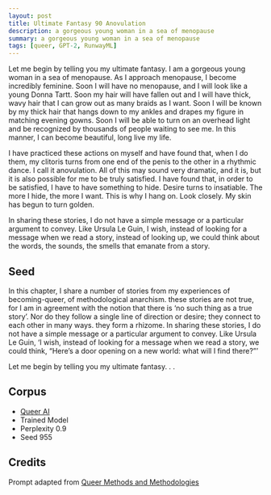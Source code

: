 ```yaml
---
layout: post
title: Ultimate Fantasy 90 Anovulation
description: a gorgeous young woman in a sea of menopause
summary: a gorgeous young woman in a sea of menopause
tags: [queer, GPT-2, RunwayML]
---
```


Let me begin by telling you my ultimate fantasy. I am a gorgeous young woman in a sea of menopause. As I approach menopause, I become incredibly feminine. Soon I will have no menopause, and I will look like a young Donna Tartt. Soon my hair will have fallen out and I will have thick, wavy hair that I can grow out as many braids as I want. Soon I will be known by my thick hair that hangs down to my ankles and drapes my figure in matching evening gowns. Soon I will be able to turn on an overhead light and be recognized by thousands of people waiting to see me. In this manner, I can become beautiful, long live my life.

I have practiced these actions on myself and have found that, when I do them, my clitoris turns from one end of the penis to the other in a rhythmic dance. I call it anovulation. All of this may sound very dramatic, and it is, but it is also possible for me to be truly satisfied. I have found that, in order to be satisfied, I have to have something to hide. Desire turns to insatiable. The more I hide, the more I want. This is why I hang on. Look closely. My skin has begun to turn golden.

In sharing these stories, I do not have a simple message or a particular argument to convey. Like Ursula Le Guin, I wish, instead of looking for a message when we read a story, instead of looking up, we could think about the words, the sounds, the smells that emanate from a story.



## Seed

In this chapter, I share a number of stories from my experiences of becoming-queer, of methodological anarchism. these stories are not true, for I am in agreement with the notion that there is ‘no such thing as a true story’. Nor do they follow a single line of direction or desire; they connect to each other in many ways. they form a rhizome. In sharing these stories, I do not have a simple message or a particular argument to convey. Like Ursula Le Guin, ‘I wish, instead of looking for a message when we read a story, we could think, “Here’s a door opening on a new world: what will I find there?”’

Let me begin by telling you my ultimate fantasy. . .

## Corpus

- [Queer AI](/queerai)
- Trained Model
- Perplexity 0.9
- Seed 955

## Credits

Prompt adapted from [Queer Methods and Methodologies](https://www.routledge.com/Queer-Methods-and-Methodologies-Intersecting-Queer-Theories-and-Social/Nash-Browne/p/book/9781138245662)

